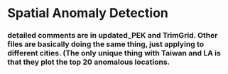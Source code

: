 # Spatial Anomaly Detection
### detailed comments are in updated_PEK and TrimGrid. Other files are basically doing the same thing, just applying to different cities. (The only unique thing with Taiwan and LA is that they plot the top 20 anomalous locations.
